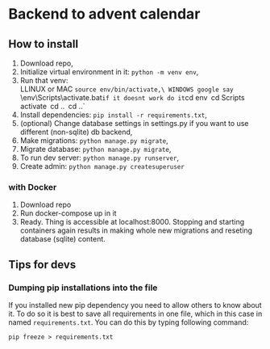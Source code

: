 # Backend to advent calendar

## How to install
1. Download repo, 
2. Initialize virtual environment in it: `python -m venv env`,
3. Run that venv: \
    LLINUX or MAC `source env/bin/activate,\
    WINDOWS google say `\env\Scripts\activate.bat` if it doesnt work do it `cd env` `cd Scripts` `activate` `cd ..` `cd ..`
4. Install dependencies: `pip install -r requirements.txt`,
5. (optional) Change database settings in settings.py if you want to use different (non-sqlite) db backend, 
6. Make migrations: `python manage.py migrate`,
7. Migrate database: `python manage.py migrate`,
8. To run dev server: `python manage.py runserver`,
9. Create admin: `python manage.py createsuperuser`

### with Docker
1. Download repo
2. Run docker-compose up in it
3. Ready. Thing is accessible at localhost:8000. Stopping and starting containers again results in making whole new migrations and reseting database (sqlite) content. 

## Tips for devs

### Dumping pip installations into the file
If you installed new pip dependency you need to allow others to know about it. To do so it is best to save all requirements
in one file, which in this case in named `requirements.txt`. You can do this by typing following command: 

`pip freeze > requirements.txt`
